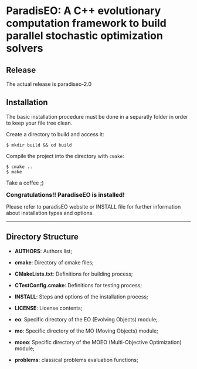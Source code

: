 # ParadisEO: A C++ evolutionary computation framework to build parallel stochastic optimization solvers

## Release

The actual release is paradiseo-2.0

## Installation

The basic installation procedure must be done in a separatly folder in order to keep your file tree clean.

Create a directory to build and access it:

```
$ mkdir build && cd build
```

Compile the project into the directory with ```cmake```:
```
$ cmake ..
$ make
```

Take a coffee ;)

<font size=3>**Congratulations!! ParadiseEO is installed!**</font>

Please refer to paradisEO website or INSTALL file for further information about installation types and options.

---

## Directory Structure

* __AUTHORS__:    Authors list;

* __cmake__:  Directory of cmake files;

* __CMakeLists.txt__: Definitions for building process;

* __CTestConfig.cmake__:  Definitions for testing process;

* __INSTALL__:    Steps and options of the installation process;

* __LICENSE__: License contents;

* __eo__: Specific directory of the EO (Evolving Objects) module;

* __mo__: Specific directory of the MO (Moving Objects) module;

* __moeo__: Specific directory of the MOEO (Multi-Objective Optimization) module;

* __problems__: classical problems evaluation functions;